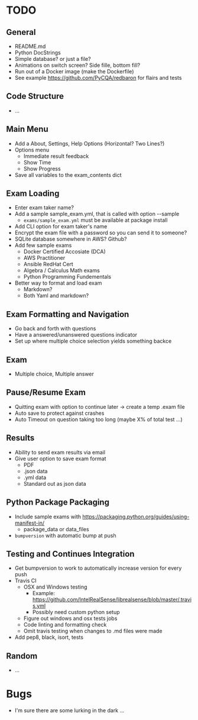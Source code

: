 # TODO 

## General
- README.md
- Python DocStrings
- Simple database? or just a file?
- Animations on switch screen?  Side fille, bottom fill?
- Run out of a Docker image (make the Dockerfile)
- See example https://github.com/PyCQA/redbaron for flairs and tests

## Code Structure
- ...

## Main Menu
- Add a About, Settings, Help Options (Horizontal? Two Lines?)
- Options menu
  - Immediate result feedback
  - Show Time
  - Show Progress
- Save all variables to the exam_contents dict


## Exam Loading
- Enter exam taker name?
- Add a sample sample_exam.yml, that is called with option --sample
  - `exams/sample_exam.yml` must be available at package install
- Add CLI option for exam taker's name
- Encrypt the exam file with a password so you can send it to someone?
- SQLite database somewhere in AWS? Github?
- Add few sample exams
  - Docker Certified Accosiate (DCA)
  - AWS Practitioner
  - Ansible RedHat Cert
  - Algebra / Calculus Math exams
  - Python Programming Fundementals
- Better way to format and load exam
  - Markdown?
  - Both Yaml and markdown?


## Exam Formatting and Navigation
- Go back and forth with questions
- Have a answered/unanswered questions indicator 
- Set up where multiple choice selection yields something backce

## Exam
- Multiple choice, Multiple answer

## Pause/Resume Exam
- Quitting exam with option to continue later -> create a temp .exam file
- Auto save to protect against crashes
- Auto Timeout on question taking too long (maybe X% of total test ...)


## Results
- Ability to send exam results via email
- Give user option to save exam format
  - PDF
  - .json data
  - .yml data
  - Standard out as json data


## Python Package Packaging
- Include sample exams with https://packaging.python.org/guides/using-manifest-in/
  - package_data  or  data_files
- `bumpversion` with automatic bump at push

## Testing and Continues Integration
- Get bumpversion to work to automatically increase version for every push
- Travis CI
  - OSX and Windows testing
    - Example: https://github.com/IntelRealSense/librealsense/blob/master/.travis.yml
    - Possibly need custom python setup
  - Figure out windows and osx tests jobs
  - Code linting and formatting check
  - Omit travis testing when changes to .md files were made
- Add pep8, black, isort, tests


## Random
- ...

# Bugs
- I'm sure there are some lurking in the dark ...
